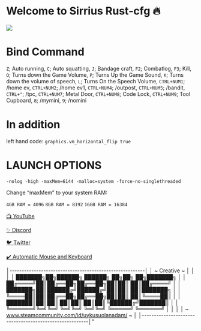 # Welcome to Sirrius Rust-cfg 🔥

![](https://media3.giphy.com/media/Fbi8P0yE3YF4J4zcl3/giphy.gif?cid=790b7611539c1842ca3f362e517528059542d0948e3fc434&rid=giphy.gif&ct=g)


# Bind Command

`Z`; Auto running, `C`; Auto squatting, `J`; Bandage craft, `F2`; Combatlog, `F3`; Kill, 
`O`; Turns down the Game Volume, `P`; Turns Up the Game Sound, `K`; Turns down the volume of speech, `L`; Turns On the Speech Volume, `CTRL+NUM1`; /home ev, 
`CTRL+NUM2`; /home ev1,  `CTRL+NUM4`; /outpost, `CTRL+NUM5`; /bandit, `CTRL+"`; /tpc, `CTRL+NUM7`; Metal Door, `CTRL+NUM8`; Code Lock, `CTRL+NUM9`; Tool Cupboard, `8`; /mymini, `9`; /nomini

# In addition
left hand code: `graphics.vm_horizontal_flip true`

# LAUNCH OPTIONS

`-nolog -high -maxMem=6144 -malloc=system -force-no-singlethreaded`

Change “maxMem” to your system RAM:

`4GB RAM = 4096`
`8GB RAM = 8192`
`16GB RAM = 16384`



[📺 YouTube](https://www.youtube.com/channel/UCEKm5HWa_NcVglsMKdMHQcQ)

[✨ Discord](https://discord.gg/YtzDYncHVp)

[🐦 Twitter](https://twitter.com/ssefacelebi)

[✔️ Automatic Mouse and Keyboard](https://dosya.co/941kkbwf4b8e/Automatic_Mouse_and_Keyboard_6.1.5.2_+_Crack.rar.html)


│--------------------------------------------------------│
│                   ~  Creative ~                        │
│                                                        │
│     ███████╗██╗██████╗ ██████╗ ██╗██╗   ██╗███████╗    │
│     ██╔════╝██║██╔══██╗██╔══██╗██║██║   ██║██╔════╝    │
│     ███████╗██║██████╔╝██████╔╝██║██║   ██║███████╗    │
│     ╚════██║██║██╔══██╗██╔══██╗██║██║   ██║╚════██║    │
│     ███████║██║██║  ██║██║  ██║██║╚██████╔╝███████║    │
│     ╚══════╝╚═╝╚═╝  ╚═╝╚═╝  ╚═╝╚═╝ ╚═════╝ ╚══════╝    │
│                                                        │
│       ~ www.steamcommunity.com/id/uykusuolanadam/ ~    │
│--------------------------------------------------------│" 
